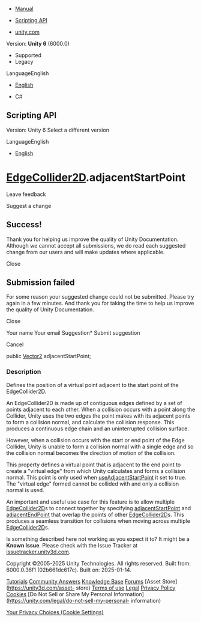 [ ]()

  * [Manual](../Manual/index.html)
  * [Scripting API](../ScriptReference/index.html)

  * [unity.com](https://unity.com/)

Version: **Unity 6** (6000.0)

  * Supported
  * Legacy

LanguageEnglish

  * [English]()

  * C#

[ ](https://docs.unity3d.com)

## Scripting API

Version: Unity 6 Select a different version

LanguageEnglish

  * [English]()

#  [EdgeCollider2D](EdgeCollider2D.html).adjacentStartPoint

Leave feedback

Suggest a change

## Success!

Thank you for helping us improve the quality of Unity Documentation. Although
we cannot accept all submissions, we do read each suggested change from our
users and will make updates where applicable.

Close

## Submission failed

For some reason your suggested change could not be submitted. Please <a>try
again</a> in a few minutes. And thank you for taking the time to help us
improve the quality of Unity Documentation.

Close

Your name Your email Suggestion* Submit suggestion

Cancel

[ ]()

public [Vector2](Vector2.html) adjacentStartPoint;

### Description

Defines the position of a virtual point adjacent to the start point of the
EdgeCollider2D.

An EdgeCollider2D is made up of contiguous edges defined by a set of points
adjacent to each other. When a collision occurs with a point along the
Collider, Unity uses the two edges the point makes with its adjacent points to
form a collision normal, and calculate the collision response. This produces a
continuous edge chain and an uninterrupted collision surface.  
  
However, when a collision occurs with the start or end point of the Edge
Collider, Unity is unable to form a collision normal with a single edge and so
the collision normal becomes the direction of motion of the collision.  
  
This property defines a virtual point that is adjacent to the end point to
create a "virtual edge" from which Unity calculates and forms a collision
normal. This point is only used when
[useAdjacentStartPoint](EdgeCollider2D-useAdjacentStartPoint.html) it set to
true. The "virtual edge" formed cannot be collided with and only a collision
normal is used.  
  
An important and useful use case for this feature is to allow multiple
[EdgeCollider2D](EdgeCollider2D.html)s to connect together by specifying
[adjacentStartPoint](EdgeCollider2D-adjacentStartPoint.html) and
[adjacentEndPoint](EdgeCollider2D-adjacentEndPoint.html) that overlap the
points of other [EdgeCollider2D](EdgeCollider2D.html)s. This produces a
seamless transition for collisions when moving across multiple
[EdgeCollider2D](EdgeCollider2D.html)s.

Is something described here not working as you expect it to? It might be a
**Known Issue**. Please check with the Issue Tracker at
[issuetracker.unity3d.com](https://issuetracker.unity3d.com).

Copyright ©2005-2025 Unity Technologies. All rights reserved. Built from:
6000.0.36f1 (02b661dc617c). Built on: 2025-01-14.

[Tutorials](https://unity3d.com/learn) [Community
Answers](https://answers.unity3d.com) [Knowledge
Base](https://support.unity3d.com/hc/en-us)
[Forums](https://forum.unity3d.com) [Asset Store](https://unity3d.com/asset-
store) [Terms of use](https://docs.unity3d.com/Manual/TermsOfUse.html)
[Legal](https://unity.com/legal) [Privacy
Policy](https://unity.com/legal/privacy-policy)
[Cookies](https://unity.com/legal/cookie-policy) [Do Not Sell or Share My
Personal Information](https://unity.com/legal/do-not-sell-my-personal-
information)

[Your Privacy Choices (Cookie Settings)](javascript:void\(0\);)

